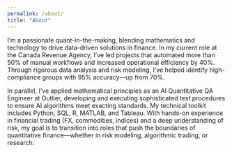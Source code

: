 ```yaml
---
permalink: /about/
title: "About"
---
```


I’m a passionate quant-in-the-making, blending mathematics and technology to drive data-driven solutions in finance. In my current role at the Canada Revenue Agency, I’ve led projects that automated more than 50% of manual workflows and increased operational efficiency by 40%. Through rigorous data analysis and risk modeling, I’ve helped identify high-compliance groups with 95% accuracy—up from 70%.

In parallel, I’ve applied mathematical principles as an AI Quantitative QA Engineer at Outlier, developing and executing sophisticated test procedures to ensure AI algorithms meet exacting standards. My technical toolkit includes Python, SQL, R, MATLAB, and Tableau. With hands-on experience in financial trading (FX, commodities, indices) and a deep understanding of risk, my goal is to transition into roles that push the boundaries of quantitative finance—whether in risk modeling, algorithmic trading, or research.

